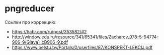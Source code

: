 # pngreducer

Ссылки про коррекцию:
 - https://habr.com/ru/post/353582/#2
 - http://window.edu.ru/resource/341/65341/files/Zacharov_978-5-94774-906-9/Glava1_cB906-9.pdf
 - https://www.belstu.by/Portals/0/userfiles/87/KONSPEKT-LEKCIJ.pdf
